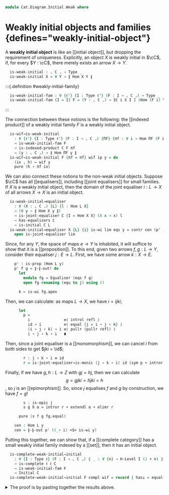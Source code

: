 <!--
```agda
open import Cat.Diagram.Equaliser.Joint
open import Cat.Diagram.Limit.Equaliser
open import Cat.Diagram.Product.Indexed
open import Cat.Diagram.Limit.Product
open import Cat.Diagram.Limit.Base
open import Cat.Diagram.Equaliser
open import Cat.Diagram.Initial
open import Cat.Prelude

import Cat.Reasoning as Cat
```
-->

```agda
module Cat.Diagram.Initial.Weak where
```

# Weakly initial objects and families {defines="weakly-initial-object"}

<!--
```agda
module _ {o ℓ} (C : Precategory o ℓ) where
  open Cat C
```
-->

A **weakly initial object** is like an [[initial object]], but dropping
the requirement of uniqueness. Explicitly, an object $X$ is weakly
initial in $\cC$, if, for every $Y : \cC$, there merely exists an arrow
$X \to Y$.

```agda
  is-weak-initial : ⌞ C ⌟ → Type _
  is-weak-initial X = ∀ Y → ∥ Hom X Y ∥
```

:::{.definition #weakly-initial-family}

```agda
  is-weak-initial-fam : ∀ {ℓ'} {I : Type ℓ'} (F : I → ⌞ C ⌟) → Type _
  is-weak-initial-fam {I = I} F = (Y : ⌞ C ⌟) → ∃[ i ∈ I ] (Hom (F i) Y)
```

:::

The connection between these notions is the following: the [[indexed
product]] of a weakly initial family $F$ is a weakly initial object.

```agda
  is-wif→is-weak-initial
    : ∀ {ℓ'} {I : Type ℓ'} (F : I → ⌞ C ⌟) {ΠF} {πf : ∀ i → Hom ΠF (F i)}
    → is-weak-initial-fam F
    → is-indexed-product C F πf
    → (y : ⌞ C ⌟) → ∥ Hom ΠF y ∥
  is-wif→is-weak-initial F {πf = πf} wif ip y = do
    (ix , h) ← wif y
    pure (h ∘ πf ix)
```

We can also connect these notions to the non-weak initial objects.
Suppose $\cC$ has all [[equalisers]], including [[joint equalisers]] for
small families. If $X$ is a weakly initial object, then the domain of
the joint equaliser $i : L \to X$ of all arrows $X \to X$ is an initial object.

```agda
  is-weak-initial→equaliser
    : ∀ (X : ⌞ C ⌟) {L} {l : Hom L X}
    → (∀ y → ∥ Hom X y ∥)
    → is-joint-equaliser C {I = Hom X X} (λ x → x) l
    → has-equalisers C
    → is-initial C L
  is-weak-initial→equaliser X {L} {i} is-wi lim eqs y = contr cen (p' _) where
    open is-joint-equaliser lim
```

Since, for any $Y$, the space of maps $e \to Y$ is inhabited, it will
suffice to show that it is a [[proposition]]. To this end, given two
arrows $f, g : L \to Y$, consider their equaliser $j : E \to L$. First,
we have some arrow $k : X \to E$.

```agda
    p' : is-prop (Hom L y)
    p' f g = ∥-∥-out! do
      let
        module fg = Equaliser (eqs f g)
        open fg renaming (equ to j) using ()

      k ← is-wi fg.apex
```

Then, we can calculate: as maps $L \to X$, we have $i = ijki$;

```agda
      let
        p =
          i               ≡⟨ introl refl ⟩
          id ∘ i          ≡⟨ equal {j = i ∘ j ∘ k} ⟩
          (i ∘ j ∘ k) ∘ i ≡⟨ pullr (pullr refl) ⟩
          i ∘ j ∘ k ∘ i   ∎
```

Then, since a joint equaliser is a [[monomorphism]], we can cancel $i$
from both sides to get $jki = \id$;

```agda
        r : j ∘ k ∘ i ≡ id
        r = is-joint-equaliser→is-monic (j ∘ k ∘ i) id (sym p ∙ intror refl)
```

Finally, if we have $g, h : L \to Z$ with $gj = hj$, then we can
calculate $$g = gjki = hjki = h$$, so $j$ is an [[epimorphism]]. So,
since $j$ equalises $f$ and $g$ by construction, we have $f = g$!

```agda
        s : is-epic j
        s g h α = intror r ∙ extendl α ∙ elimr r

      pure (s f g fg.equal)

    cen : Hom L y
    cen = ∥-∥-out p' ((_∘ i) <$> is-wi y)
```

Putting this together, we can show that, if a [[complete category]] has
a small weakly initial family indexed by a [[set]], then it has an
initial object.

```agda
  is-complete-weak-initial→initial
    : ∀ {I : Type ℓ} (F : I → ⌞ C ⌟) ⦃ _ : ∀ {n} → H-Level I (2 + n) ⦄
    → is-complete ℓ ℓ C
    → is-weak-initial-fam F
    → Initial C
  is-complete-weak-initial→initial F compl wif = record { has⊥ = equal-is-initial } where
```

<details>
<summary>The proof is by pasting together the results above.</summary>

```agda
    open Indexed-product

    prod : Indexed-product C F
    prod = Limit→IP C (hlevel 3) F (compl _)

    prod-is-wi : is-weak-initial (prod .ΠF)
    prod-is-wi = is-wif→is-weak-initial F wif (prod .has-is-ip)

    equal : Joint-equaliser C {I = Hom (prod .ΠF) (prod .ΠF)} λ h → h
    equal = Limit→Joint-equaliser C _ id (is-complete-lower ℓ ℓ lzero ℓ compl _)
    open Joint-equaliser equal using (has-is-je)

    equal-is-initial = is-weak-initial→equaliser _ prod-is-wi has-is-je λ f g →
      Limit→Equaliser C (is-complete-lower ℓ ℓ lzero lzero compl _)
```

</details>
